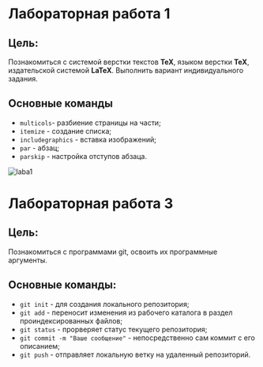 # Лабораторная работа 1

## Цель:

Познакомиться с системой верстки текстов **TeX**, языком верстки **TeX**, издательской системой **LaTeX**. Выполнить вариант индивидуального задания.

## Основные команды

* `multicols`- разбиение страницы на части;
* `itemize` - создание списка;
* `includegraphics` - вставка изображений;
* `par` - абзац;
* `parskip` - настройка отступов абзаца.

![laba1](https://github.com/user-attachments/assets/130dad1f-25f2-4dfe-b7a1-983aa92e9c4c)

# Лабораторная работа 3

## Цель:

Познакомиться с программами git, освоить их программные аргументы.

## Основные команды:

* `git init` - для создания локального репозитория;
* `git add` - переносит изменения из рабочего каталога в раздел проиндексированных файлов;
* `git status` - прорверяет статус текущего репозитория;
* `git commit -m "Ваше сообщение"` - непосредственно сам коммит с его описанием;
* `git push` - отправляет локальную ветку на удаленный репозиторий.
